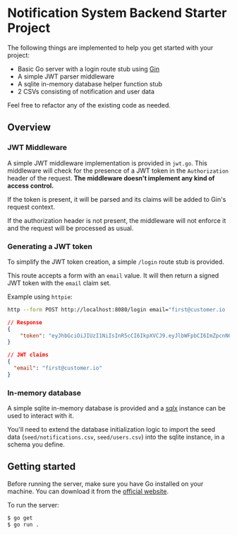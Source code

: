 # Notification System Backend Starter Project

The following things are implemented to help you get started with your project:

- Basic Go server with a login route stub using [Gin](https://github.com/gin-gonic/gin)
- A simple JWT parser middleware
- A sqlite in-memory database helper function stub
- 2 CSVs consisting of notification and user data

Feel free to refactor any of the existing code as needed.

## Overview

### JWT Middleware

A simple JWT middleware implementation is provided in `jwt.go`. This middleware will check for the presence of a JWT token in the `Authorization` header of the request. **The middleware doesn't implement any kind of access control.**

If the token is present, it will be parsed and its claims will be added to Gin's request context.

If the authorization header is not present, the middleware will not enforce it and the request will be processed as usual.

### Generating a JWT token

To simplify the JWT token creation, a simple `/login` route stub is provided.

This route accepts a form with an `email` value. It will then return a signed JWT token with the `email` claim set.

Example using `httpie`:

```bash
http --form POST http://localhost:8080/login email="first@customer.io
```

```json
// Response
{
    "token": "eyJhbGciOiJIUzI1NiIsInR5cCI6IkpXVCJ9.eyJlbWFpbCI6ImZpcnN0QGN1c3RvbWVyLmlvIn0.OMiLwPqOlelF0wwWhfPUjLhN8Y5KJaPL4w_f01TR1Tc"
}

// JWT claims
{
  "email": "first@customer.io"
}
```

### In-memory database

A simple sqlite in-memory database is provided and a [sqlx](https://github.com/jmoiron/sqlx) instance can be used to interact with it.

You'll need to extend the database initialization logic to import the seed data (`seed/notifications.csv`, `seed/users.csv`) into the sqlite instance, in a schema you define.

## Getting started

Before running the server, make sure you have Go installed on your machine. You can download it from the [official website](https://golang.org/dl/).

To run the server:

```bash
$ go get
$ go run .
```

